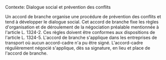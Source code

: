 Contexte: Dialogue social et prévention des conflits

Un accord de branche organise une procédure de prévention des conflits et tend à développer le dialogue social. Cet accord de branche fixe les règles d'organisation et de déroulement de la négociation préalable mentionnée à l'article L. 1324-2. Ces règles doivent être conformes aux dispositions de l'article L. 1324-5. L'accord de branche s'applique dans les entreprises de transport où aucun accord-cadre n'a pu être signé. L'accord-cadre régulièrement négocié s'applique, dès sa signature, en lieu et place de l'accord de branche.